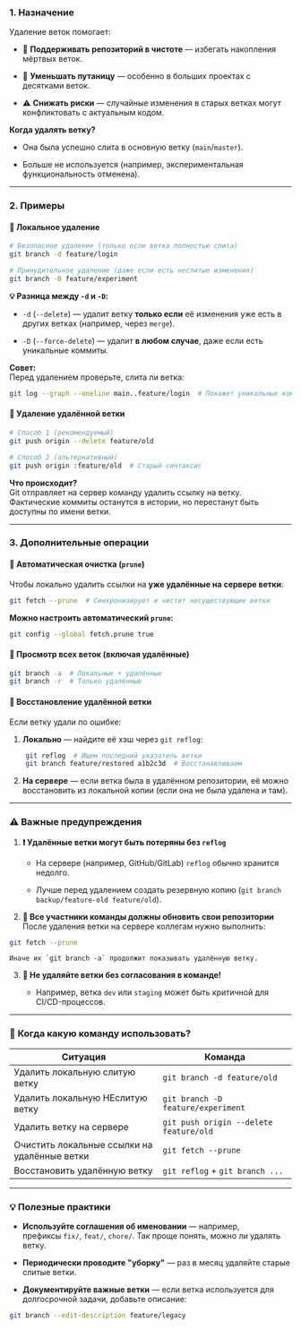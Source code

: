 ### **1. Назначение**

Удаление веток помогает:

- 🧹 **Поддерживать репозиторий в чистоте** — избегать накопления мёртвых веток.

- 🚀 **Уменьшать путаницу** — особенно в больших проектах с десятками веток.

- ⚠️ **Снижать риски** — случайные изменения в старых ветках могут конфликтовать с актуальным кодом.


**Когда удалять ветку?**

- Она была успешно слита в основную ветку (`main`/`master`).

- Больше не используется (например, экспериментальная функциональность отменена).


---

### **2. Примеры**

#### 🔹 **Локальное удаление**

```bash
# Безопасное удаление (только если ветка полностью слита)  
git branch -d feature/login  

# Принудительное удаление (даже если есть неслитые изменения)  
git branch -D feature/experiment  
```


**💡 Разница между `-d` и `-D`:**

- `-d` (`--delete`) — удалит ветку **только если** её изменения уже есть в других ветках (например, через `merge`).

- `-D` (`--force-delete`) — удалит **в любом случае**, даже если есть уникальные коммиты.


**Совет:**  
Перед удалением проверьте, слита ли ветка:

```bash
git log --graph --oneline main..feature/login  # Покажет уникальные коммиты  
```

#### 🔹 **Удаление удалённой ветки**

```bash
# Способ 1 (рекомендуемый)  
git push origin --delete feature/old  

# Способ 2 (альтернативный)  
git push origin :feature/old  # Старый синтаксис   
```

**Что происходит?**  
Git отправляет на сервер команду удалить ссылку на ветку. Фактические коммиты останутся в истории, но перестанут быть доступны по имени ветки.

---

### **3. Дополнительные операции**

#### 🔸 **Автоматическая очистка (`prune`)**

Чтобы локально удалить ссылки на **уже удалённые на сервере ветки**:
```bash
git fetch --prune  # Синхронизирует и чистит несуществующие ветки   
```

**Можно настроить автоматический `prune`:**
```bash
git config --global fetch.prune true  
```

#### 🔸 **Просмотр всех веток (включая удалённые)**
```bash
git branch -a  # Локальные + удалённые  
git branch -r  # Только удалённые  
```
#### 🔸 **Восстановление удалённой ветки**

Если ветку удали по ошибке:

1. **Локально** — найдите её хэш через `git reflog`:
```bash
	git reflog  # Ищем последний указатель ветки  
    git branch feature/restored a1b2c3d  # Восстанавливаем  
```
2. **На сервере** — если ветка была в удалённом репозитории, её можно восстановить из локальной копии (если она не была удалена и там).

---

### ⚠️ **Важные предупреждения**

1. **❗ Удалённые ветки могут быть потеряны без `reflog`**
    
    - На сервере (например, GitHub/GitLab) `reflog` обычно хранится недолго.
    
    - Лучше перед удалением создать резервную копию (`git branch backup/feature-old feature/old`).
    
2. **🔄 Все участники команды должны обновить свои репозитории**  
    После удаления ветки на сервере коллегам нужно выполнить:
 ```bash
 git fetch --prune 
 ```
    Иначе их `git branch -a` продолжит показывать удалённую ветку.
    
3. **🚫 Не удаляйте ветки без согласования в команде!**
    
    - Например, ветка `dev` или `staging` может быть критичной для CI/CD-процессов.

---

### 📌 **Когда какую команду использовать?**

|Ситуация|Команда|
|---|---|
|Удалить локальную слитую ветку|`git branch -d feature/old`|
|Удалить локальную НЕслитую ветку|`git branch -D feature/experiment`|
|Удалить ветку на сервере|`git push origin --delete feature/old`|
|Очистить локальные ссылки на удалённые ветки|`git fetch --prune`|
|Восстановить удалённую ветку|`git reflog` + `git branch ...`|

---

### 💡 **Полезные практики**

- **Используйте соглашения об именовании** — например, префиксы `fix/`, `feat/`, `chore/`. Так проще понять, можно ли удалять ветку.
    
- **Периодически проводите "уборку"** — раз в месяц удаляйте старые слитые ветки.
    
- **Документируйте важные ветки** — если ветка используется для долгосрочной задачи, добавьте описание:

```bash
git branch --edit-description feature/legacy
```